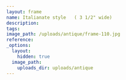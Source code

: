 ```yaml
---
layout: frame
name: Italianate style   ( 3 1/2" wide)
description:
tags:
image_path: /uploads/antique/frame-110.jpg
reference:
_options:
  layout:
    hidden: true
  image_path:
    uploads_dir: uploads/antique
---
```

